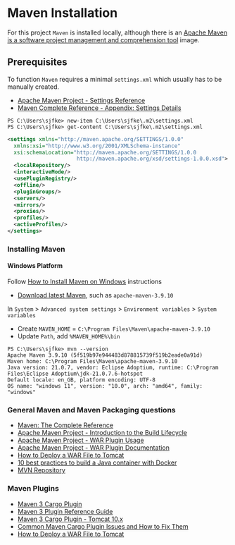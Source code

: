 # Maven Installation

For this project ``Maven`` is installed locally, although there is 
an [Apache Maven is a software project management and comprehension tool](https://hub.docker.com/_/maven) image.

## Prerequisites

To function `Maven` requires a minimal `settings.xml` which usually has to be manually created.

* [Apache Maven Project - Settings Reference](https://maven.apache.org/settings.html)
* [Maven Complete Reference - Appendix: Settings Details](https://www.sonatype.com/maven-complete-reference/settings-details)

```console
PS C:\Users\sjfke> new-item C:\Users\sjfke\.m2\settings.xml
PS C:\Users\sjfke> get-content C:\Users\sjfke\.m2\settings.xml
```

```xml
<settings xmlns="http://maven.apache.org/SETTINGS/1.0.0"
  xmlns:xsi="http://www.w3.org/2001/XMLSchema-instance"
  xsi:schemaLocation="http://maven.apache.org/SETTINGS/1.0.0
                      http://maven.apache.org/xsd/settings-1.0.0.xsd">
  <localRepository/>
  <interactiveMode/>
  <usePluginRegistry/>
  <offline/>
  <pluginGroups/>
  <servers/>
  <mirrors/>
  <proxies/>
  <profiles/>
  <activeProfiles/>
</settings>
```

### Installing Maven

#### Windows Platform

Follow [How to Install Maven on Windows](https://phoenixnap.com/kb/install-maven-windows) instructions

* [Download latest Maven](https://maven.apache.org/download.cgi), such as `apache-maven-3.9.10`

In ``System`` > ``Advanced system settings`` > ``Environment variables`` > ``System variables``

* Create ``MAVEN_HOME`` = `C:\Program Files\Maven\apache-maven-3.9.10`
* Update ``Path``, add ``%MAVEN_HOME%\bin``

```console
PS C:\Users\sjfke> mvn --version
Apache Maven 3.9.10 (5f519b97e944483d878815739f519b2eade0a91d)
Maven home: C:\Program Files\Maven\apache-maven-3.9.10
Java version: 21.0.7, vendor: Eclipse Adoptium, runtime: C:\Program Files\Eclipse Adoptium\jdk-21.0.7.6-hotspot
Default locale: en_GB, platform encoding: UTF-8
OS name: "windows 11", version: "10.0", arch: "amd64", family: "windows"
```

### General Maven and Maven Packaging questions

* [Maven: The Complete Reference](https://www.sonatype.com/maven-complete-reference)
* [Apache Maven Project - Introduction to the Build Lifecycle](https://maven.apache.org/guides/introduction/introduction-to-the-lifecycle.html)
* [Apache Maven Project - WAR Plugin Usage](https://maven.apache.org/plugins/maven-war-plugin/usage.html)
* [Apache Maven Project - WAR Plugin Documentation](https://maven.apache.org/plugins/maven-war-plugin/plugin-info.html)
* [How to Deploy a WAR File to Tomcat](https://www.baeldung.com/tomcat-deploy-war)
* [10 best practices to build a Java container with Docker](https://snyk.io/blog/best-practices-to-build-java-containers-with-docker/)
* [MVN Repository](https://mvnrepository.com/)


### Maven Plugins

* [Maven 3 Cargo Plugin](https://codehaus-cargo.atlassian.net/wiki/spaces/CARGO/pages/491631/Maven+3+Plugin)
* [Maven 3 Plugin Reference Guide](https://codehaus-cargo.atlassian.net/wiki/spaces/CARGO/pages/491622/Maven+3+Plugin+Reference+Guide)
* [Maven 3 Cargo Plugin - Tomcat 10.x](https://codehaus-cargo.atlassian.net/wiki/x/AgDWN)
* [Common Maven Cargo Plugin Issues and How to Fix Them](https://javanexus.com/blog/common-maven-cargo-issues-fix)
* [How to Deploy a WAR File to Tomcat](https://www.baeldung.com/tomcat-deploy-war#3-remote-deploy)

